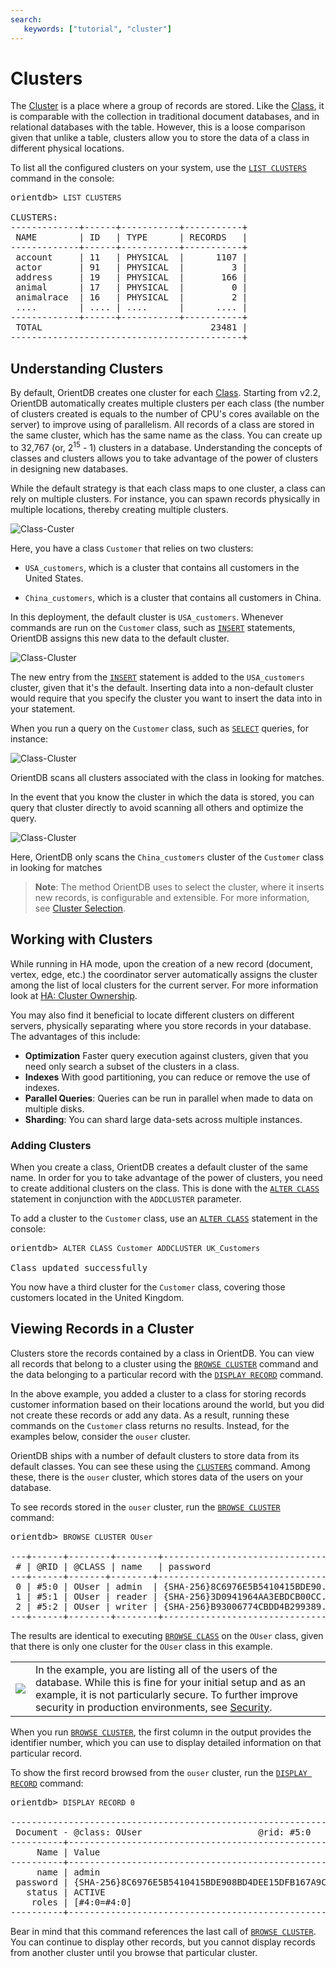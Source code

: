 ```yaml
---
search:
   keywords: ["tutorial", "cluster"]
---
```


<!-- proofread 2015-11-26 SAM -->
# Clusters


The [Cluster](Concepts.md#cluster) is a place where a group of records are stored. Like the [Class](Concepts.md#class), it is comparable with the collection in traditional document databases, and in relational databases with the table.  However, this is a loose comparison given that unlike a table, clusters allow you to store the data of a class in different physical locations.

To list all the configured clusters on your system, use the [`LIST CLUSTERS`](Console-Command-Clusters.md) command in the console:

<pre>
orientdb> <code class="lang-sql userinput">LIST CLUSTERS</code>

CLUSTERS:
-------------+------+-----------+-----------+
 NAME        | ID   | TYPE      | RECORDS   |
-------------+------+-----------+-----------+
 account     | 11   | PHYSICAL  |      1107 |
 actor       | 91   | PHYSICAL  |         3 |
 address     | 19   | PHYSICAL  |       166 |
 animal      | 17   | PHYSICAL  |         0 |
 animalrace  | 16   | PHYSICAL  |         2 |
 ....        | .... | ....      |      .... |
-------------+------+-----------+-----------+
 TOTAL                                23481 |
--------------------------------------------+
</pre>


## Understanding Clusters

By default, OrientDB creates one cluster for each [Class](Concepts.md#class).  Starting from v2.2, OrientDB automatically creates multiple clusters per each class (the number of clusters created is equals to the number of CPU's cores available on the server) to improve using of parallelism.  All records of a class are stored in the same cluster, which has the same name as the class. You can create up to 32,767 (or, 2<sup>15</sup> - 1) clusters in a database. Understanding the concepts of classes and clusters allows you to take advantage of the power of clusters in designing new databases.

While the default strategy is that each class maps to one cluster, a class can rely on multiple clusters. For instance, you can spawn records physically in multiple locations, thereby creating multiple clusters.

![Class-Custer](http://www.orientdb.org/images/class-clusters.png)

Here, you have a class `Customer` that relies on two clusters:

- `USA_customers`, which is a cluster that contains all customers in the United States.

- `China_customers`, which is a cluster that contains all customers in China.

In this deployment, the default cluster is `USA_customers`. Whenever commands are run on the `Customer` class, such as [`INSERT`](SQL-Insert.md) statements, OrientDB assigns this new data to the default cluster.

![Class-Cluster](http://www.orientdb.org/images/class-newrecord.png)

The new entry from the [`INSERT`](SQL-Insert.md) statement is added to the `USA_customers` cluster, given that it's the default.  Inserting data into a non-default cluster would require that you specify the cluster you want to insert the data into in your statement.

When you run a query on the `Customer` class, such as  [`SELECT`](SQL-Query.md) queries, for instance:

![Class-Cluster](http://www.orientdb.org/images/class-query.png)

OrientDB scans all clusters associated with the class in looking for matches.

In the event that you know the cluster in which the data is stored, you can query that cluster directly to avoid scanning all others and optimize the query.

![Class-Cluster](http://www.orientdb.org/images/class-query-cluster.png)

Here, OrientDB only scans the `China_customers` cluster of the `Customer` class in looking for matches

>**Note**: The method OrientDB uses to select the cluster, where it inserts new records, is configurable and extensible.  For more information, see [Cluster Selection](Cluster-Selection.md).



## Working with Clusters

While running in HA mode, upon the creation of a new record (document, vertex, edge, etc.) the coordinator server automatically assigns the cluster among the list of local clusters for the current server. For more information look at [HA: Cluster Ownership](Distributed-Architecture.md#cluster-ownership).

You may also find it beneficial to locate different clusters on different servers, physically separating where you store records in your database.  The advantages of this include:

- **Optimization** Faster query execution against clusters, given that you need only search a subset of the clusters in a class.
- **Indexes** With good partitioning, you can reduce or remove the use of indexes.
- **Parallel Queries**: Queries can be run in parallel when made to data on multiple disks.
- **Sharding**: You can shard large data-sets across multiple instances.


### Adding Clusters

When you create a class, OrientDB creates a default cluster of the same name.  In order for you to take advantage of the power of clusters, you need to create additional clusters on the class.  This is done with the [`ALTER CLASS`](SQL-Alter-Class.md) statement in conjunction with the `ADDCLUSTER` parameter.

To add a cluster to the `Customer` class, use an [`ALTER CLASS`](SQL-Alter-Class.md) statement in the console:

<pre>
orientdb> <code class="lang-sql userinput">ALTER CLASS Customer ADDCLUSTER UK_Customers</code>

Class updated successfully
</pre>

You now have a third cluster for the `Customer` class, covering those customers located in the United Kingdom.



## Viewing Records in a Cluster

Clusters store the records contained by a class in OrientDB. You can view all records that belong to a cluster using the [`BROWSE CLUSTER`](Console-Command-Browse-Cluster.md) command and the data belonging to a particular record with the [`DISPLAY RECORD`](Console-Command-Display-Record.md) command.

In the above example, you added a cluster to a class for storing records customer information based on their locations around the world, but you did not create these records or add any data.  As a result, running these commands on the `Customer` class returns no results.  Instead, for the examples below, consider the `ouser` cluster.

OrientDB ships with a number of default clusters to store data from its default classes. You can see these using the [`CLUSTERS`](Console-Command-Clusters.md) command. Among these, there is the `ouser` cluster, which stores data of the users on your database.

To see records stored in the `ouser` cluster, run the [`BROWSE CLUSTER`](Console-Command-Browse-Cluster.md) command:


<pre>
orientdb> <code class="lang-sql userinput">BROWSE CLUSTER OUser</code>

---+------+--------+--------+----------------------------------+--------+-------+
 # | @RID | @CLASS | name   | password                         | status | roles |
---+------+-------+--------+-----------------------------------+--------+-------+
 0 | #5:0 | OUser | admin  | {SHA-256}8C6976E5B5410415BDE90... | ACTIVE | [1]   |
 1 | #5:1 | OUser | reader | {SHA-256}3D0941964AA3EBDCB00CC... | ACTIVE | [1]   |
 2 | #5:2 | OUser | writer | {SHA-256}B93006774CBDD4B299389... | ACTIVE | [1]   |
---+------+--------+--------+----------------------------------+--------+-------+
</pre>

The results are identical to executing [`BROWSE CLASS`](Console-Command-Browse-Class.md) on the `OUser` class, given that there is only one cluster for the `OUser` class in this example.

|||
|---|-----|
|![](images/warning.png)| In the example, you are listing all of the users of the database.  While this is fine for your initial setup and as an example, it is not particularly secure. To further improve security in production environments, see [Security](Security.md).|

When you run [`BROWSE CLUSTER`](Console-Command-Browse-Cluster.md), the first column in the output provides the identifier number, which you can use to display detailed information on that particular record.

To show the first record browsed from the `ouser` cluster, run the [`DISPLAY RECORD`](Console-Command-Display-Record.md) command:

<pre>
orientdb> <code class="lang-sql userinput">DISPLAY RECORD 0</code>

------------------------------------------------------------------------------+
 Document - @class: OUser                      @rid: #5:0      @version: 1    |
----------+-------------------------------------------------------------------+
     Name | Value                                                             |
----------+-------------------------------------------------------------------+
     name | admin                                                             |
 password | {SHA-256}8C6976E5B5410415BDE908BD4DEE15DFB167A9C873F8A81F6F2AB... |
   status | ACTIVE                                                            |
    roles | [#4:0=#4:0]                                                       |
----------+-------------------------------------------------------------------+
</pre>

Bear in mind that this command references the last call of [`BROWSE CLUSTER`](Console-Command-Browse-Cluster.md). You can continue to display other records, but you cannot display records from another cluster until you browse that particular cluster.

